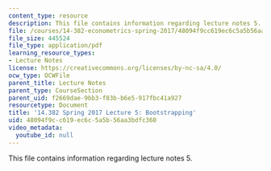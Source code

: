 ```yaml
---
content_type: resource
description: This file contains information regarding lecture notes 5.
file: /courses/14-382-econometrics-spring-2017/48094f9cc619ec6c5a5b56aa3bdfc360_MIT14_382S17_lec5.pdf
file_size: 445524
file_type: application/pdf
learning_resource_types:
- Lecture Notes
license: https://creativecommons.org/licenses/by-nc-sa/4.0/
ocw_type: OCWFile
parent_title: Lecture Notes
parent_type: CourseSection
parent_uid: f2669dae-9bb3-f83b-b6e5-917fbc41a927
resourcetype: Document
title: '14.382 Spring 2017 Lecture 5: Bootstrapping'
uid: 48094f9c-c619-ec6c-5a5b-56aa3bdfc360
video_metadata:
  youtube_id: null
---
```

This file contains information regarding lecture notes 5.